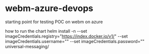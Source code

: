 # webm-azure-devops
starting point for testing POC on webm on azure

how to run the chart
helm install -n <namespace> --set imageCredentials.registry="https://index.docker.io/v1/"   --set imageCredentials.username="<docker hub user name>"   --set imageCredentials.password="<docker hub password>"    <release name>  universal-messaging/
